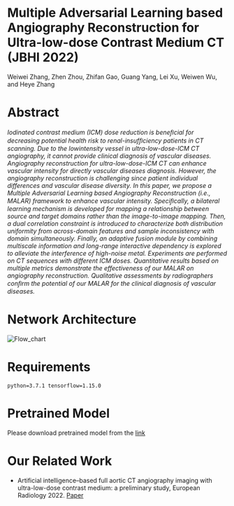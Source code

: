 # Multiple Adversarial Learning based Angiography Reconstruction for Ultra-low-dose Contrast Medium CT (JBHI 2022)
Weiwei Zhang, Zhen Zhou, Zhifan Gao, Guang Yang, Lei Xu, Weiwen Wu, and Heye Zhang

# Abstract
<em>
Iodinated contrast medium (ICM) dose reduction is beneﬁcial for decreasing potential health risk to renal-insufﬁciency patients in CT scanning. Due to the lowintensity vessel in ultra-low-dose-ICM CT angiography, it cannot provide clinical diagnosis of vascular diseases. Angiography reconstruction for ultra-low-dose-ICM CT can enhance vascular intensity for directly vascular diseases diagnosis. However, the angiography reconstruction is challenging since patient individual differences and vascular disease diversity. In this paper, we propose a Multiple Adversarial Learning based Angiography Reconstruction (i.e., MALAR) framework to enhance vascular intensity. Speciﬁcally, a bilateral learning mechanism is developed for mapping a relationship between source and target domains rather than the image-to-image mapping. Then, a dual correlation constraint is introduced to characterize both distribution uniformity from across-domain features and sample inconsistency with domain simultaneously. Finally, an adaptive fusion module by combining multiscale information and long-range interactive dependency is explored to alleviate the interference of high-noise metal. Experiments are performed on CT sequences with different ICM doses. Quantitative results based on multiple metrics demonstrate the effectiveness of our MALAR on angiography reconstruction. Qualitative assessments by radiographers conﬁrm the potential of our MALAR for the clinical diagnosis of vascular diseases.
</em>

# Network Architecture
![Flow_chart](https://user-images.githubusercontent.com/64700979/194312703-2a28018f-a050-4413-8917-98e181258954.png)

# Requirements
```
python=3.7.1 tensorflow=1.15.0
```

# Pretrained Model
Please download pretrained model from the [link](https://drive.google.com/drive/folders/1-ze0CiKuJ2MZCTd-cVTV9-SzQPc0vC_x?usp=sharing)

# Our Related Work
* Artificial intelligence–based full aortic CT angiography imaging with ultra-low-dose contrast medium: a preliminary study, European Radiology 2022. [Paper](https://link.springer.com/article/10.1007/s00330-022-08975-1)
